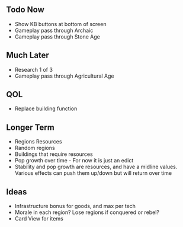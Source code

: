 ## Todo Now

- Show KB buttons at bottom of screen
- Gameplay pass through Archaic
- Gameplay pass through Stone Age

## Much Later

- Research 1 of 3
- Gameplay pass through Agricultural Age

## QOL

- Replace building function

## Longer Term

- Regions Resources
- Random regions
- Buildings that require resources
- Pop growth over time - For now it is just an edict
- Stability and pop growth are resources, and have a midline values. Various effects can push them up/down but will return over time

## Ideas

- Infrastructure bonus for goods, and max per tech
- Morale in each region? Lose regions if conquered or rebel?
- Card View for items
